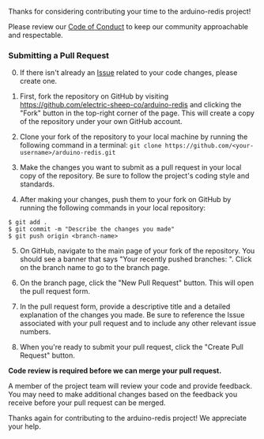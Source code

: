 Thanks for considering contributing your time to the arduino-redis project!

Please review our [Code of Conduct](./CODE_OF_CONDUCT.md) to keep our community approachable and respectable.

### Submitting a Pull Request

0. If there isn't already an [Issue](https://github.com/electric-sheep-co/arduino-redis/issues) related to your code changes, please create one.

1. First, fork the repository on GitHub by visiting https://github.com/electric-sheep-co/arduino-redis and clicking the "Fork" button in the top-right corner of the page. This will create a copy of the repository under your own GitHub account.

2. Clone your fork of the repository to your local machine by running the following command in a terminal: `git clone https://github.com/<your-username>/arduino-redis.git`

3. Make the changes you want to submit as a pull request in your local copy of the repository. Be sure to follow the project's coding style and standards.

4. After making your changes, push them to your fork on GitHub by running the following commands in your local repository:

```
$ git add .
$ git commit -m "Describe the changes you made"
$ git push origin <branch-name>
```

5. On GitHub, navigate to the main page of your fork of the repository. You should see a banner that says "Your recently pushed branches: <branch-name>". Click on the branch name to go to the branch page.

6. On the branch page, click the "New Pull Request" button. This will open the pull request form.

7. In the pull request form, provide a descriptive title and a detailed explanation of the changes you made. Be sure to reference the Issue associated with your pull request and to include any other relevant issue numbers.

8. When you're ready to submit your pull request, click the "Create Pull Request" button.

**Code review is required before we can merge your pull request.** 
  
A member of the project team will review your code and provide feedback. You may need to make additional changes based on the feedback you receive before your pull request can be merged.

Thanks again for contributing to the arduino-redis project! We appreciate your help.
